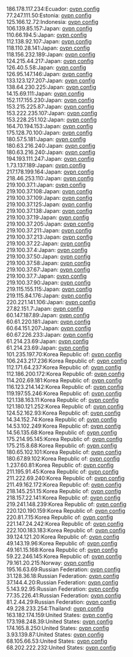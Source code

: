186.178.117.234:Ecuador: [ovpn config](vpn/186_178_117_234.ovpn)  
77.247.111.50:Estonia: [ovpn config](vpn/77_247_111_50.ovpn)  
125.166.12.72:Indonesia: [ovpn config](vpn/125_166_12_72.ovpn)  
106.139.85.157:Japan: [ovpn config](vpn/106_139_85_157.ovpn)  
110.66.194.5:Japan: [ovpn config](vpn/110_66_194_5.ovpn)  
112.138.92.107:Japan: [ovpn config](vpn/112_138_92_107.ovpn)  
118.110.28.141:Japan: [ovpn config](vpn/118_110_28_141.ovpn)  
118.156.232.189:Japan: [ovpn config](vpn/118_156_232_189.ovpn)  
124.215.44.217:Japan: [ovpn config](vpn/124_215_44_217.ovpn)  
126.40.5.58:Japan: [ovpn config](vpn/126_40_5_58.ovpn)  
126.95.147.146:Japan: [ovpn config](vpn/126_95_147_146.ovpn)  
133.123.127.207:Japan: [ovpn config](vpn/133_123_127_207.ovpn)  
138.64.230.225:Japan: [ovpn config](vpn/138_64_230_225.ovpn)  
14.15.69.111:Japan: [ovpn config](vpn/14_15_69_111.ovpn)  
152.117.155.230:Japan: [ovpn config](vpn/152_117_155_230.ovpn)  
153.215.225.87:Japan: [ovpn config](vpn/153_215_225_87.ovpn)  
153.222.235.107:Japan: [ovpn config](vpn/153_222_235_107.ovpn)  
153.228.251.102:Japan: [ovpn config](vpn/153_228_251_102.ovpn)  
164.70.194.153:Japan: [ovpn config](vpn/164_70_194_153.ovpn)  
175.128.70.100:Japan: [ovpn config](vpn/175_128_70_100.ovpn)  
180.57.5.181:Japan: [ovpn config](vpn/180_57_5_181.ovpn)  
180.63.216.240:Japan: [ovpn config](vpn/180_63_216_240.ovpn)  
180.63.216.240:Japan: [ovpn config](vpn/180_63_216_240.ovpn)  
194.193.111.247:Japan: [ovpn config](vpn/194_193_111_247.ovpn)  
1.73.137.189:Japan: [ovpn config](vpn/1_73_137_189.ovpn)  
217.178.199.164:Japan: [ovpn config](vpn/217_178_199_164.ovpn)  
218.46.253.110:Japan: [ovpn config](vpn/218_46_253_110.ovpn)  
219.100.37.1:Japan: [ovpn config](vpn/219_100_37_1.ovpn)  
219.100.37.108:Japan: [ovpn config](vpn/219_100_37_108.ovpn)  
219.100.37.109:Japan: [ovpn config](vpn/219_100_37_109.ovpn)  
219.100.37.125:Japan: [ovpn config](vpn/219_100_37_125.ovpn)  
219.100.37.138:Japan: [ovpn config](vpn/219_100_37_138.ovpn)  
219.100.37.19:Japan: [ovpn config](vpn/219_100_37_19.ovpn)  
219.100.37.205:Japan: [ovpn config](vpn/219_100_37_205.ovpn)  
219.100.37.211:Japan: [ovpn config](vpn/219_100_37_211.ovpn)  
219.100.37.213:Japan: [ovpn config](vpn/219_100_37_213.ovpn)  
219.100.37.22:Japan: [ovpn config](vpn/219_100_37_22.ovpn)  
219.100.37.4:Japan: [ovpn config](vpn/219_100_37_4.ovpn)  
219.100.37.50:Japan: [ovpn config](vpn/219_100_37_50.ovpn)  
219.100.37.58:Japan: [ovpn config](vpn/219_100_37_58.ovpn)  
219.100.37.67:Japan: [ovpn config](vpn/219_100_37_67.ovpn)  
219.100.37.7:Japan: [ovpn config](vpn/219_100_37_7.ovpn)  
219.100.37.90:Japan: [ovpn config](vpn/219_100_37_90.ovpn)  
219.115.155.115:Japan: [ovpn config](vpn/219_115_155_115.ovpn)  
219.115.84.176:Japan: [ovpn config](vpn/219_115_84_176.ovpn)  
220.221.141.106:Japan: [ovpn config](vpn/220_221_141_106.ovpn)  
27.82.151.7:Japan: [ovpn config](vpn/27_82_151_7.ovpn)  
60.147.187.89:Japan: [ovpn config](vpn/60_147_187_89.ovpn)  
60.61.220.181:Japan: [ovpn config](vpn/60_61_220_181.ovpn)  
60.64.151.207:Japan: [ovpn config](vpn/60_64_151_207.ovpn)  
60.67.226.233:Japan: [ovpn config](vpn/60_67_226_233.ovpn)  
61.214.23.69:Japan: [ovpn config](vpn/61_214_23_69.ovpn)  
61.214.23.69:Japan: [ovpn config](vpn/61_214_23_69.ovpn)  
101.235.197.70:Korea Republic of: [ovpn config](vpn/101_235_197_70.ovpn)  
106.243.217.236:Korea Republic of: [ovpn config](vpn/106_243_217_236.ovpn)  
112.171.64.237:Korea Republic of: [ovpn config](vpn/112_171_64_237.ovpn)  
112.186.200.172:Korea Republic of: [ovpn config](vpn/112_186_200_172.ovpn)  
114.202.69.181:Korea Republic of: [ovpn config](vpn/114_202_69_181.ovpn)  
116.123.214.142:Korea Republic of: [ovpn config](vpn/116_123_214_142.ovpn)  
119.197.55.246:Korea Republic of: [ovpn config](vpn/119_197_55_246.ovpn)  
121.138.163.11:Korea Republic of: [ovpn config](vpn/121_138_163_11.ovpn)  
121.180.121.252:Korea Republic of: [ovpn config](vpn/121_180_121_252.ovpn)  
124.52.162.93:Korea Republic of: [ovpn config](vpn/124_52_162_93.ovpn)  
14.34.152.74:Korea Republic of: [ovpn config](vpn/14_34_152_74.ovpn)  
14.53.102.249:Korea Republic of: [ovpn config](vpn/14_53_102_249.ovpn)  
14.56.135.68:Korea Republic of: [ovpn config](vpn/14_56_135_68.ovpn)  
175.214.95.145:Korea Republic of: [ovpn config](vpn/175_214_95_145.ovpn)  
175.215.8.68:Korea Republic of: [ovpn config](vpn/175_215_8_68.ovpn)  
180.65.102.101:Korea Republic of: [ovpn config](vpn/180_65_102_101.ovpn)  
180.67.89.102:Korea Republic of: [ovpn config](vpn/180_67_89_102.ovpn)  
1.237.60.81:Korea Republic of: [ovpn config](vpn/1_237_60_81.ovpn)  
211.195.91.45:Korea Republic of: [ovpn config](vpn/211_195_91_45.ovpn)  
211.222.69.240:Korea Republic of: [ovpn config](vpn/211_222_69_240.ovpn)  
211.49.162.172:Korea Republic of: [ovpn config](vpn/211_49_162_172.ovpn)  
218.145.251.15:Korea Republic of: [ovpn config](vpn/218_145_251_15.ovpn)  
218.157.22.141:Korea Republic of: [ovpn config](vpn/218_157_22_141.ovpn)  
219.241.148.239:Korea Republic of: [ovpn config](vpn/219_241_148_239.ovpn)  
220.120.190.159:Korea Republic of: [ovpn config](vpn/220_120_190_159.ovpn)  
220.81.7.15:Korea Republic of: [ovpn config](vpn/220_81_7_15.ovpn)  
221.147.24.242:Korea Republic of: [ovpn config](vpn/221_147_24_242.ovpn)  
222.100.183.183:Korea Republic of: [ovpn config](vpn/222_100_183_183.ovpn)  
39.124.121.20:Korea Republic of: [ovpn config](vpn/39_124_121_20.ovpn)  
49.143.19.96:Korea Republic of: [ovpn config](vpn/49_143_19_96.ovpn)  
49.161.15.168:Korea Republic of: [ovpn config](vpn/49_161_15_168.ovpn)  
59.22.246.145:Korea Republic of: [ovpn config](vpn/59_22_246_145.ovpn)  
79.161.20.215:Norway: [ovpn config](vpn/79_161_20_215.ovpn)  
195.16.63.69:Russian Federation: [ovpn config](vpn/195_16_63_69.ovpn)  
31.128.36.18:Russian Federation: [ovpn config](vpn/31_128_36_18.ovpn)  
37.144.4.20:Russian Federation: [ovpn config](vpn/37_144_4_20.ovpn)  
5.143.92.95:Russian Federation: [ovpn config](vpn/5_143_92_95.ovpn)  
77.35.226.41:Russian Federation: [ovpn config](vpn/77_35_226_41.ovpn)  
81.2.44.29:Russian Federation: [ovpn config](vpn/81_2_44_29.ovpn)  
49.228.233.254:Thailand: [ovpn config](vpn/49_228_233_254.ovpn)  
163.182.174.159:United States: [ovpn config](vpn/163_182_174_159.ovpn)  
173.198.248.39:United States: [ovpn config](vpn/173_198_248_39.ovpn)  
174.165.8.250:United States: [ovpn config](vpn/174_165_8_250.ovpn)  
3.93.139.87:United States: [ovpn config](vpn/3_93_139_87.ovpn)  
68.105.66.53:United States: [ovpn config](vpn/68_105_66_53.ovpn)  
68.202.222.232:United States: [ovpn config](vpn/68_202_222_232.ovpn)  

